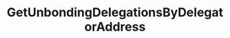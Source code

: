 ---
title: GetUnbondingDelegationsByDelegatorAddress
api:
  file: consensus-client-api.json
  operationId: get_staking-delegators-delegator-addr-unbonding-delegations
hidden: false
---